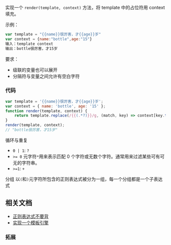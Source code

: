 实现一个 `render(template, context)` 方法，将 template 中的占位符用 context 填充。

示例：

```js
var template = "{{name}}很厉害，才{{age}}岁"
var context = {name:"bottle",age:"15"}
输入：template context
输出：bottle很厉害，才15岁
```

要求：

-   级联的变量也可以展开
-   分隔符与变量之间允许有空白字符

### 代码

```js
var template = '{{name}}很厉害，才{{age}}岁';
var context = { name: 'bottle', age: '15' };
function render(template, context) {
    return template.replace(/{{(.*?)}}/g, (match, key) => context[key.trim()]);
}
render(template, context);
// "bottle很厉害，才15岁"
```

循环与重复

-   `0 | 1`: `?`
-   `>= 0` 元字符`*`用来表示匹配 0 个字符或无数个字符。通常用来过滤某些可有可无的字符串。
-   `>=1`: `+`

分组
以`(`和`)`元字符所包含的正则表达式被分为一组，每一个分组都是一个子表达式

## 相关文档

-   [正则表达式不要背](https://juejin.cn/post/6844903845227659271)
-   [实现一个模板引擎](https://github.com/mqyqingfeng/Blog/issues/63)

### 拓展
